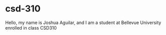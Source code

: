 # csd-310
Hello, my name is Joshua Aguilar, and I am a student at Bellevue University enrolled in class CSD310
